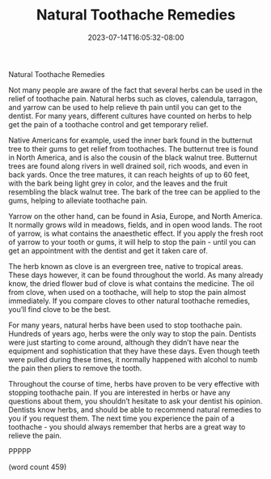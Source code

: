 ﻿---
title: "Natural Toothache Remedies"
date: 2023-07-14T16:05:32-08:00
description: "Toothache and Tooth Care Tips for Web Success"
featured_image: "/images/Toothache and Tooth Care.jpg"
tags: ["Toothache and Tooth Care"]
---

Natural Toothache Remedies

Not many people are aware of the fact that several herbs can be used in the relief of toothache pain.  Natural herbs such as cloves, calendula, tarragon, and yarrow can be used to help relieve th pain until you can get to the dentist.  For many years, different cultures have counted on herbs to help get the pain of a toothache control and get temporary relief.

Native Americans for example, used the inner bark found in the butternut tree to their gums to get relief from toothaches.  The butternut tree is found in North America, and is also the cousin of the black walnut tree.  Butternut trees are found along rivers in well drained soil, rich woods, and even in back yards.  Once the tree matures, it can reach heights of up to 60 feet, with the bark being light grey in color, and the leaves and the fruit resembling the black walnut tree.  The bark of the tree can be applied to the gums, helping to alleviate toothache pain.  

Yarrow on the other hand, can be found in Asia, Europe, and North America.  It normally grows wild in meadows, fields, and in open wood lands.  The root of yarrow, is what contains the anaesthetic effect.  If you apply the fresh root of yarrow to your tooth or gums, it will help to stop the pain - until you can get an appointment with the dentist and get it taken care of.

The herb known as clove is an evergreen tree, native to tropical areas.  These days however, it can be found throughout the world.  As many already know, the dried flower bud of clove is what contains the medicine.  The oil from clove, when used on a toothache, will help to stop the pain almost immediately.  If you compare cloves to other natural toothache remedies, you’ll find clove to be the best.

For many years, natural herbs have been used to stop toothache pain.  Hundreds of years ago, herbs were the only way to stop the pain.  Dentists were just starting to come around, although they didn’t have near the equipment and sophistication that they have these days.  Even though teeth were pulled during these times, it normally happened with alcohol to numb the pain then pliers to remove the tooth.

Throughout the course of time, herbs have proven to be very effective with stopping toothache pain.  If you are interested in herbs or have any questions about them, you shouldn’t hesitate to ask your dentist his opinion.  Dentists know herbs, and should be able to recommend natural remedies to you if you request them.  The next time you experience the pain of a toothache - you should always remember that herbs are a great way to relieve the pain.

PPPPP

(word count 459)
